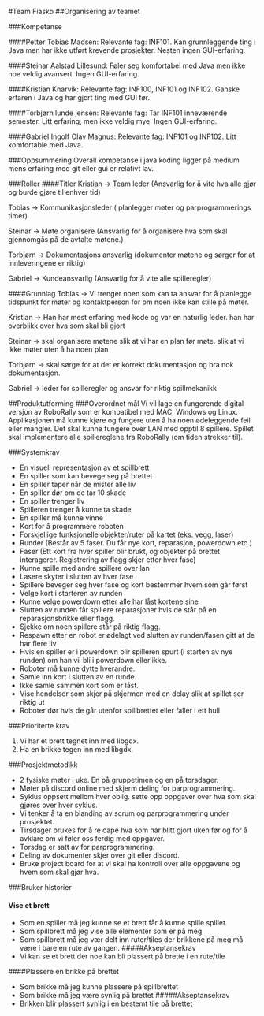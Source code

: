 #Team Fiasko
##Organisering av teamet

###Kompetanse

####Petter Tobias Madsen:
Relevante fag: INF101. 
Kan grunnleggende ting i Java men har ikke utført krevende prosjekter. 
Nesten ingen GUI-erfaring.

####Steinar Aalstad Lillesund:
Føler seg komfortabel med Java men ikke noe veldig avansert. 
Ingen GUI-erfaring.

####Kristian Knarvik:
Relevante fag: INF100, INF101 og INF102. 
Ganske erfaren i Java og har gjort ting med GUI før.

####Torbjørn lunde jensen:
Relevante fag: Tar INF101 inneværende semester.
Litt erfaring, men ikke veldig mye. 
Ingen GUI-erfaring.

####Gabriel Ingolf Olav Magnus:
Relevante fag: INF101 og INF102. 
Litt komfortable med Java.

###Oppsummering
Overall kompetanse i java koding ligger på medium mens erfaring med git eller gui er relativt lav. 

###Roller
####Titler
Kristian -> Team leder (Ansvarlig for å vite hva alle gjør og burde gjøre til enhver tid) 

Tobias -> Kommunikasjonsleder ( planlegger møter og parprogrammerings timer)

Steinar -> Møte organisere (Ansvarlig for å organisere hva som skal gjennomgås på de avtalte møtene.)

Torbjørn -> Dokumentasjons ansvarlig (dokumenter møtene og sørger for at innleveringene er riktig)

Gabriel -> Kundeansvarlig (Ansvarlig for å vite alle spilleregler)

####Grunnlag
Tobias -> Vi trenger noen som kan ta ansvar for å planlegge tidspunkt for møter 
          og kontaktperson for om noen ikke kan stille på møter.

Kristian -> Han har mest erfaring med kode og var en naturlig leder. han har overblikk over hva som skal bli gjort

Steinar -> skal organisere møtene slik at vi har en plan før møte. slik at vi ikke møter uten å ha noen plan

Torbjørn -> skal sørge for at det er korrekt dokumentasjon og bra nok dokumentasjon.   

Gabriel -> leder for spilleregler og ansvar for riktig spillmekanikk 

##Produktutforming
###Overordnet mål
Vi vil lage en fungerende digital versjon av RoboRally som er kompatibel med MAC, Windows og Linux.
Applikasjonen må kunne kjøre og fungere uten å ha noen ødeleggende feil eller mangler.
Det skal kunne fungere over LAN med opptil 8 spillere.
Spillet skal implementere alle spillereglene fra RoboRally (om tiden strekker til).

###Systemkrav
*   En visuell representasjon av et spillbrett
*   En spiller som kan bevege seg på brettet
*   En spiller taper når de mister alle liv 
*   En spiller dør om de tar 10 skade
*   En spiller trenger liv 
*   Spilleren trenger å kunne ta skade
*   En spiller må kunne vinne
*   Kort for å programmere roboten 
*   Forskjellige funksjonelle objekter/ruter på kartet (eks. vegg, laser)
*   Runder (Består av 5 faser. Du får nye kort, reparasjon, powerdown etc.)
*   Faser (Ett kort fra hver spiller blir brukt, og objekter på brettet interagerer. 
    Registrering av flagg skjer etter hver fase)
*   Kunne spille med andre spillere over lan
*   Lasere skyter i slutten av hver fase
*   Spillere beveger seg hver fase og kort bestemmer hvem som går først
*   Velge kort i starteren av runden
*   Kunne velge powerdown etter alle har låst kortene sine
*   Slutten av runden får spillere reparasjoner hvis de står på en reparasjonsbrikke eller flagg.
*   Sjekke om noen spillere står på riktig flagg.
*   Respawn etter en robot er ødelagt ved slutten av runden/fasen gitt at de har flere liv
*   Hvis en spiller er i powerdown blir spilleren spurt (i starten av nye runden) om han vil bli i powerdown eller ikke.
*   Roboter må kunne dytte hverandre.
*   Samle inn kort i slutten av en runde
*   Ikke samle sammen kort som er låst.
*   Vise hendelser som skjer på skjermen med en delay slik at spillet ser riktig ut
*   Roboter dør hvis de går utenfor spillbrettet eller faller i ett hull

###Prioriterte krav
1. Vi har et brett tegnet inn med libgdx.
2. Ha en brikke tegen inn med libgdx. 

###Prosjektmetodikk
*   2 fysiske møter i uke. En på gruppetimen og en på torsdager. 
*   Møter på discord online med skjerm deling for parprogrammering.
*   Syklus oppsett mellom hver oblig. sette opp oppgaver over hva som skal gjøres over hver syklus.
*   Vi tenker å ta en blanding av scrum og parprogrammering under prosjektet.
*   Tirsdager brukes for å re cape hva som har blitt gjort uken før 
    og for å avklare om vi føler oss ferdig med oppgaver.
*   Torsdag er satt av for parprogrammering.
*   Deling av dokumenter skjer over git eller discord.
*   Bruke project board for at vi skal ha kontroll over alle oppgavene og hvem som skal gjør hva.

###Bruker historier

#### Vise et brett
*   Som en spiller må jeg kunne se et brett får å kunne spille spillet.
*   Som spillbrett må jeg vise alle elementer som er på meg 
*   Som spillbrett må jeg vær delt inn ruter/tiles der brikkene på meg må være i bare en rute av gangen.
#####Akseptansekrav 
*   Vi kan se et brett der noe kan bli plassert på brette i en rute/tile
  
####Plassere en brikke på brettet
*   Som brikke må jeg kunne plassere på spillbrettet  
*   Som brikke må jeg være synlig på brettet
#####Akseptansekrav 
*   Brikken blir plassert synlig i en bestemt tile på brettet